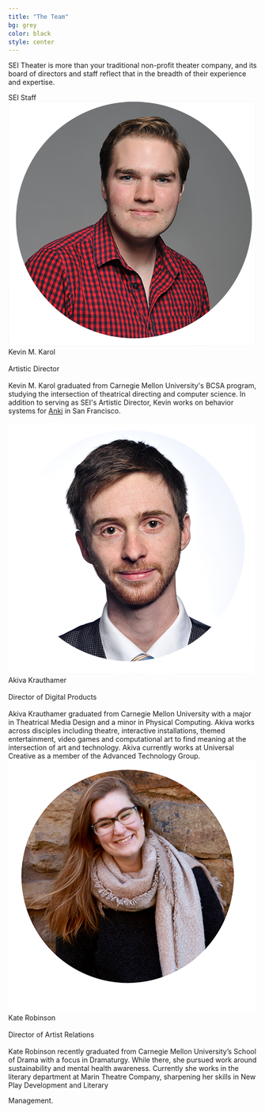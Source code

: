 ```yaml
---
title: "The Team"
bg: grey
color: black
style: center
---
```


<p>
SEI Theater is more than your traditional non-profit theater company, and its board of directors and staff reflect that in the breadth of their experience and expertise.
</p>

<div id="staff_titles">SEI Staff</div>
<div class="about_profile">
<img  src="../img/about_photos/Kevin.png" ><br>
<div class="about_name">Kevin M. Karol</div><br>
<div class="about_position">Artistic Director</div><br>
Kevin M. Karol graduated from Carnegie Mellon University's BCSA program, studying the intersection of theatrical directing and computer science.  In addition to serving as SEI's Artistic Director, Kevin works on behavior systems for <a href="https://anki.com/en-us">Anki</a> in San Francisco.
</div>
<br>

<div class="about_profile">
<img  src="../img/about_photos/Akiva.png" ><br>
<div class="about_name">Akiva Krauthamer</div><br>
<div class="about_position">Director of Digital Products</div><br>
Akiva Krauthamer graduated from Carnegie Mellon University with a major in Theatrical Media Design and a minor in Physical Computing. Akiva works across disciples including theatre, interactive installations, themed entertainment, video games and computational art to find meaning at the intersection of art and technology. Akiva currently works at Universal Creative as a member of the Advanced Technology Group.
</div>
<div class="about_profile">
<img  src="../img/about_photos/Kate.png" ><br>
<div class="about_name">Kate Robinson</div><br>
<div class="about_position">Director of Artist Relations</div><br>
Kate Robinson recently graduated from Carnegie Mellon University’s School of Drama with a focus in Dramaturgy. While there, she pursued work around sustainability and mental health awareness. Currently she works in the literary department at Marin Theatre Company, sharpening her skills in New Play Development and Literary

Management.
</div>
